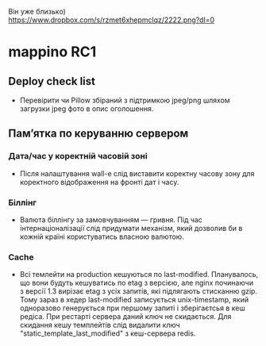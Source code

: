 Він уже близько)
https://www.dropbox.com/s/rzmet6xhepmclqz/2222.png?dl=0


# mappino RC1 #


## Deploy check list ##
* Перевірити чи Pillow збіраний з підтримкою jpeg/png шляхом загрузки jpeg фото в опис оголошення.


## Пам’ятка по керуванню сервером ##

### Дата/час у коректній часовій зоні ###
* Після налаштування wall-e слід виставити коректну часову зону для коректного відображення на фронті дат і часу.


### Біллінг ###
* Валюта біллінгу за замовчуванням — гривня. Під час інтернаціоналізації слід придумати механізм, який дозволив би в кожній країні користуватись власною валютою.

### Cache ###
* Всі темлейти на production кешуються по last-modified. Планувалось, що вони будуть кешуватись по etag з версією, але nginx починаючи з версії 1.3 вирізає etag з усіх запитів, які підлягають стисканню gzip. Тому зараз в хедер last-modified записується unix-timestamp, який одноразово генерується при першому запиті і зберігаєтсья в кеш редіса. При рестарті сервера даний ключ не скидається.  Для скидання кешу темплейтів слід видалити ключ "static_template_last_modified" з кеш-сервера redis.
